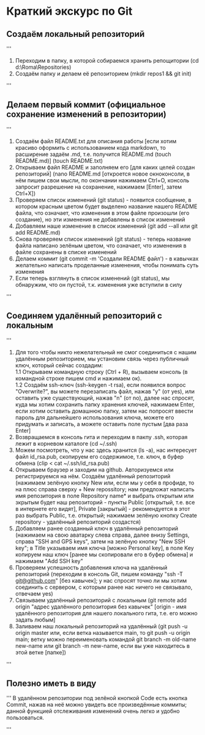 # Краткий экскурс по Git  
  
## Создаём локальный репозиторий  
  
'''
1. Переходим в папку, в которой собираемся хранить репощитории (cd d:\Roma\Repositories\)  
2. Создаём папку и делаем её репозиторием (mkdir repos1 && git init)  

'''
  
## Делаем первый коммит (официальное сохранение изменений в репозитории)  

'''
1. Создаём файл README.txt для описания работы [если хотим красиво оформить с использованием кода markdown, то расширение задаём .md, т.е. получится README.md (touch README.md)] (touch README.txt)  
2. Открываем файл README и заполняем его [для каких целей создан репозиторий] (nano README.md [откроется новое окноконсоли, в нём пишем свои мысли, по окончании нажимаем Ctrl+O, консоль запросит разрешение на сохранение, нажимаем [Enter], затем Ctrl+X])  
3. Проверяем список изменений (git status) - появится сообщение, в котором красным цветом будет выделено название нашего README файла, что означает, что изменения в этом файле произошли (его создание), но эти изменения не добавлены в список изменений  
4. Добавляем наше изменение в список изменений (git add --all или git add README.md)  
5. Снова проверяем список изменений (git status) - теперь название файла написано зелёным цветом, что означает, что изменения в файле сохранены в списке изменений  
6. Делаем коммит (git commit -m 'Создали README файл') - в кавычках желательно написать проделанные изменения, чтобы понимать суть изменения  
7. Если теперь взглянуть в список изменений (git status), мы обнаружим, что он пустой, т.к. изменения уже вступили в силу  

'''
  
## Соединяем удалённый репозиторий с локальным  

'''
1. Для того чтобы никто нежелательный не смог соединиться с нашим удалённым репозиторием, мы установим связь через публичный ключ, который сейчас создадим:  
1.1 Открываем командную строку (Ctrl + R), вызываем консоль (в командной строке пишем cmd и нажимаем ок).  
1.2 Создаём ssh-ключ (ssh-keygen -t rsa), если появился вопрос "Overwrite?", вы можете перезаписать файл, нажав "y" (от yes), или оставить уже существующий, нажав "n" (от no), далее нас спросят, куда мы хотим сохранить папку хранения ключей, нажимаем Enter, если хотим оставить домашнюю папку, затем нас попросят ввести пароль для дальнейшего использования ключа, можете его придумать и записать, а можете оставить поле пустым [два раза Enter]  
2. Возвращаемся в консоль гита и переходим в пакпу .ssh, которая лежит в корневом каталоге (cd ~/.ssh)  
3. Можем посмотреть, что у нас здесь хранится (ls -a), нас интересует файл id_rsa.pub, скопируем его содержимое, т.е. ключ, в буфер обмена (clip < cat ~/.ssh/id_rsa.pub)  
4. Открываем браузер и заходим на github. Авторизуемся или регистрируемся на нём. Создаём удалённый репозиторий (нажимаем зелёную кнопку New или, если мы у себя в профиде, то на плюс справа сверху + New repossitory; нам предложат написать имя репозитория в поле Repository name* и выбрать открытым или зкрытым будет наш репозиторий - пункты Public [открытый, т.е. все в интернете его видят], Private [закрытый] - рекомендуется в этот раз выбрать Public, т.е. открытый; нажимаем зелёную кнопку Create repository - удалённый репозиторий создастся)  
5. Добавляем ранее созданный ключ в удалённый репозиторий (нажимаем на свою аватарку слева справа, далее внизу Settings, справа "SSH and GPS keys", затем на зелёную кнопку "New SSH key"; в Title указываем имя ключа [можно Personal key], в поле Key копируем наш ключ [ранее мы скопировали его в буфер обмена] и нажимаем "Add SSH key"  
6. Проверяем успешность добавления ключа на удалённый репозиторий (переходим в консоль Git, пишем команду "ssh -T git@github.com" [без кавычек]; у нас спросят точно ли мы хотим соединить с сервером, с которым ранее нас ничего не связывало, отвечаем yes)  
7. Связываем удалённый репозиторий с локальным (git remote add origin "адрес удалённого репозитория без кавычек" [origin - имя удалённого репозитория для нашего локального гита, т.е. его можно задать любым]  
8. Заливаем наш локальный репозиторий на удалённый (git push -u origin master или, если ветка называется main, то git push -u origin main; ветку можно переименовать командой git branch -m old-name new-name или git branch -m new-name, если вы уже находитесь в этой ветке [папке])  

'''
## Полезно иметь в виду  

'''
В удалённом репозитории под зелёной кнопкой Code есть кнопка Commit, нажав на неё можно увидеть все произведённые коммиты; данной функцией отслеживания изменений очень легко и удобно пользоваться.

'''
